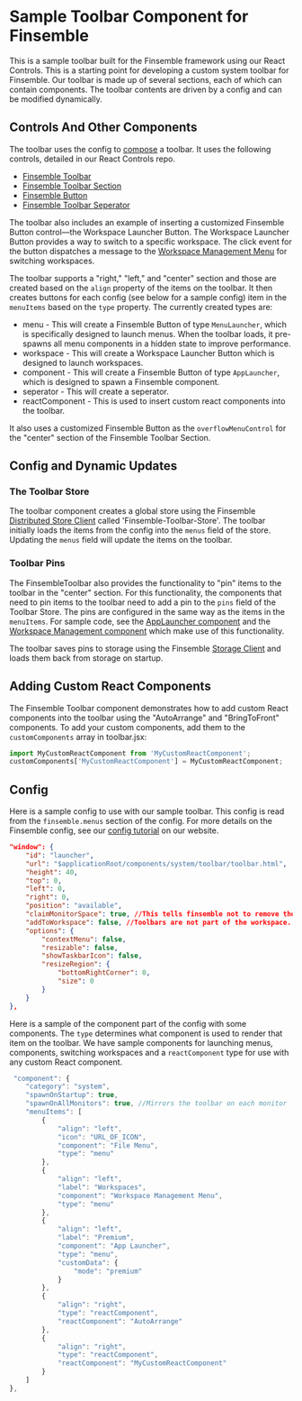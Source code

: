 # Sample Toolbar Component for Finsemble

This is a sample toolbar built for the Finsemble framework using our React Controls. This is a starting point for developing a custom system toolbar for Finsemble. Our toolbar is made up of several sections, each of which can contain components. The toolbar contents are driven by a config and can be modified dynamically.

## Controls And Other Components

The toolbar uses the config to [compose](https://reactjs.org/docs/composition-vs-inheritance.html) a toolbar. It uses the following controls, detailed in our React Controls repo.

- [Finsemble Toolbar](https://github.com/ChartIQ/finsemble-react-controls/tree/master/FinsembleToolbar)
- [Finsemble Toolbar Section](https://github.com/ChartIQ/finsemble-react-controls/tree/master/FinsembleToolbarSection)
- [Finsemble Button](https://github.com/ChartIQ/finsemble-react-controls/tree/master/FinsembleButton)
- [Finsemble Toolbar Seperator](https://github.com/ChartIQ/finsemble-react-controls/tree/master/FinsembleToolbarSeprator)

The toolbar also includes an example of inserting a customized Finsemble Button control&mdash;the Workspace Launcher Button. The Workspace Launcher Button provides a way to switch to a specific workspace. The click event for the button dispatches a message to the [Workspace Management Menu](https://github.com/ChartIQ/finsemble-seed/tree/master/src/samples/workspaceManagementMenu) for switching workspaces.

The toolbar supports a "right," "left," and "center" section and those are created based on the `align` property of the items on the toolbar. It then creates buttons for each config (see below for a sample config) item in the `menuItems` based on the `type` property. The currently created types are:

- menu - This will create a Finsemble Button of type `MenuLauncher`, which is specifically designed to launch menus. When the toolbar loads, it pre-spawns all menu components in a hidden state to improve performance.
- workspace - This will create a Workspace Launcher Button which is designed to launch workspaces.
- component - This will create a Finsemble Button of type `AppLauncher`, which is designed to spawn a Finsemble component.
- seperator - This will create a seperator.
- reactComponent - This is used to insert custom react components into the toolbar.

It also uses a customized Finsemble Button as the `overflowMenuControl` for the "center" section of the Finsemble Toolbar Section.

## Config and Dynamic Updates

### The Toolbar Store
The toolbar component creates a global store using the Finsemble [Distributed Store Client](https://documentation.chartiq.com/finsemble/DistributedStoreClient.html) called 'Finsemble-Toolbar-Store'. The toolbar initially loads the items from the config into the `menus` field of the store. Updating the `menus` field will update the items on the toolbar.

### Toolbar Pins
The FinsembleToolbar also provides the functionality to "pin" items to the toolbar in the "center" section. For this functionality, the components that need to pin items to the toolbar need to add a pin to the `pins` field of the Toolbar Store. The pins are configured in the same way as the items in the `menuItems`. For sample code, see the [AppLauncher component](../appLauncher/) and the [Workspace Management component](../workspaceManagementMenu/) which make use of this functionality.

The toolbar saves pins to storage using the Finsemble [Storage Client](https://documentation.chartiq.com/finsemble/StorageClient.html) and loads them back from storage on startup.

## Adding Custom React Components
The Finsemble Toolbar component demonstrates how to add custom React components into the toolbar using the "AutoArrange" and "BringToFront" components. To add your custom components, add them to the `customComponents` array in toolbar.jsx:

```jsx
import MyCustomReactComponent from 'MyCustomReactComponent';
customComponents['MyCustomReactComponent'] = MyCustomReactComponent;
```

## Config

Here is a sample config to use with our sample toolbar. This config is read from the `finsemble.menus` section of the config. For more details on the Finsemble config, see our [config tutorial](https://documentation.chartiq.com/finsemble/tutorial-understandingConfiguration.html) on our website.

```json
"window": {
	"id": "launcher",
	"url": "$applicationRoot/components/system/toolbar/toolbar.html",
	"height": 40,
	"top": 0,
	"left": 0,
	"right": 0,
	"position": "available",
	"claimMonitorSpace": true, //This tells finsemble not to remove the space occupied by the toolbar from the available space on the monitor.
	"addToWorkspace": false, //Toolbars are not part of the workspace.
	"options": {
		"contextMenu": false,
		"resizable": false,
		"showTaskbarIcon": false,
		"resizeRegion": {
			"bottomRightCorner": 0,
			"size": 0
		}
	}
},
```
Here is a sample of the component part of the config with some components. The `type` determines what component is used to render that item on the toolbar. We have sample components for launching menus, components, switching workspaces and a `reactComponent` type for use with any custom React component.

```javascript
 "component": {
	"category": "system",
	"spawnOnStartup": true,
	"spawnOnAllMonitors": true, //Mirrors the toolbar on each monitor
	"menuItems": [
		{
			"align": "left",
			"icon": "URL_OF_ICON",
			"component": "File Menu",
			"type": "menu"
		},
		{
			"align": "left",
			"label": "Workspaces",
			"component": "Workspace Management Menu",
			"type": "menu"
		},
		{
			"align": "left",
			"label": "Premium",
			"component": "App Launcher",
			"type": "menu",
			"customData": {
				"mode": "premium"
			}
		},
		{
			"align": "right",
			"type": "reactComponent",
			"reactComponent": "AutoArrange"
		},
		{
			"align": "right",
			"type": "reactComponent",
			"reactComponent": "MyCustomReactComponent"
		}
	]
},
```
